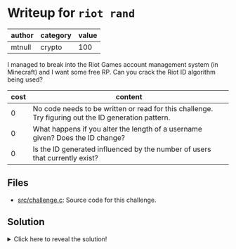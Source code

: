 # Writeup for `riot rand`

| author | category | value |
|--------|----------|-------|
| mtnull |  crypto  |  100  |

I managed to break into the Riot Games account management system (in Minecraft) and I want some free RP. Can you crack the Riot ID algorithm being used?

| cost |                                               content                                               |
|------|-----------------------------------------------------------------------------------------------------|
|  0   | No code needs to be written or read for this challenge. Try figuring out the ID generation pattern. |
|  0   | What happens if you alter the length of a username given? Does the ID change?                       |
|  0   | Is the ID generated influenced by the number of users that currently exist?                         |

## Files
- [src/challenge.c](src/challenge.c): Source code for this challenge.

## Solution

<details>
<summary>Click here to reveal the solution!</summary>

### The Big Idea

Exploit poorly implemented ID generation algorithm that uses `rand()`.

### Walkthrough

1. As this challenge is black boxed, the only way to solve it would be by observing how the ID changes when different usernames are given.
2. We can first test if the algorithm is deterministic, that is, it provides the same output for a specific input.
3. Sign up by using the username `a`, which should return `423337766`, although this can vary depending on what OS you're running on because the implementation of `rand()` is not defined by the C standard.
4. Restart the challenge and input the same username `a`. As the same ID `423337766` is returned, we now know the algorithm is deterministic and predictable.
5. Inputting usernames with only length `1` will allow us to produce the following sequence: `423337766, 423337835, 423337904, ...`
6. Observing the sequence above, we can easily determine that the IDs are increasing by `69`.
7. However, trying a username that is not of length `1` will produce a different sequence, which means the ID is also influenced by the length of a username.
8. Since the username of the adminstrator `rand` is of length `4`, we can try inputting usernames of length `4` instead, which will produce the following sequence: `423337769, 423337838, 423337907, ...`
9. Once again, the above sequence increases by `69`. In order to get the ID for `rand`, all we need to do is subtract `69` from the first ID `423337769`, which yields `423337700`.
10. Logging in with `423337700` (this ID can be different depending on your OS, but the steps to get the ID are the exact same) will give the flag for this challenge.

### Flag(s)

- `OWEEK{psu3d0_numb3r5_ar3_n0t_5ecur3}`

</details>
